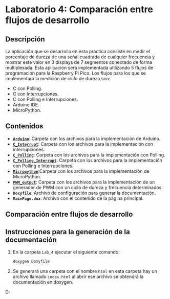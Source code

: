 # Laboratorio 4: Comparación entre flujos de desarrollo

## Descripción

La aplicación que se desarrolla en esta práctica consiste en medir el porcentaje de dureza de una señal cuadrada
de cualquier frecuencia y mostrar este valor en 3 displays de 7 segmentos conectado de forma multiplexada. Esta
aplicación será implementada utilizando 5 flujos de programación para la Raspberry Pi Pico. Los flujos para los que
se implementará la medición de ciclo de dureza son:
- C con Polling.
- C con Interrupciones.
- C con Polling e Interrupciones.
- Arduino IDE.
- MicroPython.
  
## Contenidos

- [**`Arduino`**](./Arduino/README.md): Carpeta con los archivos para la implementación de Arduino.
- [**`C_Interrupt`**](./C_Interrupt/README.md): Carpeta con los archivos para la implementación con interrupciones.
- [**`C_Polling`**](./C_Polling/README.md): Carpeta con los archivos para la implementación con Polling.
- [**`C_Polling_Interrupt`**](./C_Polling_Interrupt/README.md): Carpeta con los archivos para la implementación con Polling e Interrupciones.
- [**`Micropython`**](./Micropython/README.md):Carpeta con los archivos para la implementación de MicroPython.
- [**`PWM_output`**](./PWM_output/README.md): Carpeta con los archivos para la implementación de un generador de PWM con un ciclo de dureza y frecuencia determinados.
- **`Doxyfile`**: Archivo de configuración para generar la documentación.
- **`MainPage.dox`**: Archivo con el contenido de la página principal.
  

## Comparación entre flujos de desarrollo

## Instrucciones para la generación de la documentación

1. En la carpeta `Lab_4` ejecutar el siguiente comando:
   ```bash
   doxygen Doxyfile
2. Se generará una carpeta con el nombre `html` en esta carpeta hay un archivo llamado `index.html` al abrir ese archivo se obtendrá la documentación en doxygen.

D: